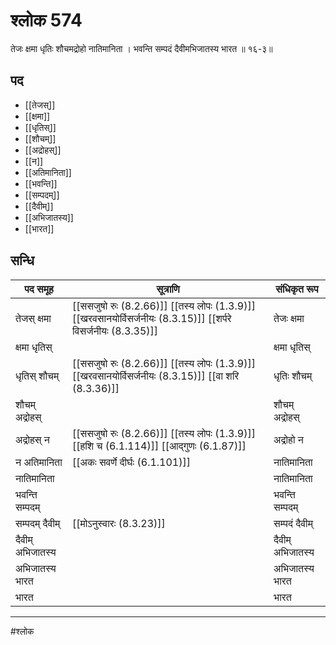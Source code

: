 # श्लोक 574

तेजः क्षमा धृतिः शौचमद्रोहो नातिमानिता ।
भवन्ति सम्पदं दैवीमभिजातस्य भारत ॥ १६-३॥


## पद 

- [[तेजस्]]
- [[क्षमा]]
- [[धृतिस्]]
- [[शौचम्]]
- [[अद्रोहस्]]
- [[न]]
- [[अतिमानिता]]
- [[भवन्ति]]
- [[सम्पदम्]]
- [[दैवीम्]]
- [[अभिजातस्य]]
- [[भारत]]

## सन्धि

| पद समूह | सूत्राणि | संधिकृत रूप |
| ----- | ----- | ----- |
| तेजस् क्षमा |  [[ससजुषो रुः (8.2.66)]] [[तस्य लोपः (1.3.9)]] [[खरवसानयोर्विसर्जनीयः (8.3.15)]] [[शर्परे विसर्जनीयः (8.3.35)]] | तेजः क्षमा |
| क्षमा धृतिस् |  | क्षमा धृतिस् |
| धृतिस् शौचम् |  [[ससजुषो रुः (8.2.66)]] [[तस्य लोपः (1.3.9)]] [[खरवसानयोर्विसर्जनीयः (8.3.15)]] [[वा शरि (8.3.36)]] | धृतिः शौचम् |
| शौचम् अद्रोहस् |  | शौचम् अद्रोहस् |
| अद्रोहस् न |  [[ससजुषो रुः (8.2.66)]] [[तस्य लोपः (1.3.9)]] [[हशि च (6.1.114)]] [[आद्गुणः (6.1.87)]] | अद्रोहो न |
| न अतिमानिता |  [[अकः सवर्णे दीर्घः (6.1.101)]] | नातिमानिता |
| नातिमानिता |  | नातिमानिता |
| भवन्ति सम्पदम् |  | भवन्ति सम्पदम् |
| सम्पदम् दैवीम् |  [[मोऽनुस्वारः (8.3.23)]] | सम्पदं दैवीम् |
| दैवीम् अभिजातस्य |  | दैवीम् अभिजातस्य |
| अभिजातस्य भारत |  | अभिजातस्य भारत |
| भारत |  | भारत |


---

#श्लोक
